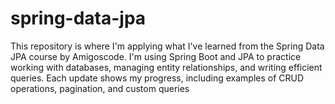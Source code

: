 # spring-data-jpa
This repository is where I'm applying what I've learned from the Spring Data JPA course by Amigoscode. I'm using Spring Boot and JPA to practice working with databases, managing entity relationships, and writing efficient queries. Each update shows my progress, including examples of CRUD operations, pagination, and custom queries

